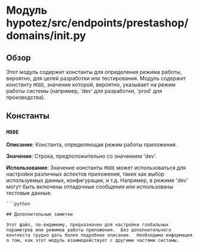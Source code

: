 # Модуль hypotez/src/endpoints/prestashop/domains/__init__.py

## Обзор

Этот модуль содержит константы для определения режима работы, вероятно, для целей разработки или тестирования.  Модуль содержит константу `MODE`, значение которой, вероятно, указывает на режим работы системы (например, 'dev' для разработки, 'prod' для производства).

## Константы

### `MODE`

**Описание**: Константа, определяющая режим работы приложения.

**Значение**: Строка, предположительно со значением 'dev'.

**Использование**:  Значение константы `MODE` может использоваться для настройки различных аспектов приложения, таких как выбор используемых данных, конфигурации, и т.д. Например, в режиме 'dev' могут быть включены отладочные сообщения или использованы тестовые данные.


```
```python

```
```
## Дополнительные заметки

Этот файл, по-видимому, предназначен для настройки глобальных параметров или режимов работы приложения.  Без дополнительного контекста трудно дать более подробное описание.  Необходима информация о том, как этот модуль взаимодействует с другими частями системы.